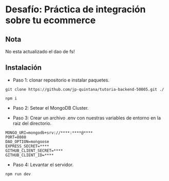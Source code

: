 # Desafío: Práctica de integración sobre tu ecommerce

## Nota

No esta actualizado el dao de fs!

## Instalación

- Paso 1: clonar repositorio e instalar paquetes.

```
git clone https://github.com/jp-quintana/tutoria-backend-50005.git ./

npm i

```

- Paso 2: Setear el MongoDB Cluster.

- Paso 3: Crear un archivo .env con nuestras variables de entorno en la raiz del directorio.

```
MONGO_URI=mongodb+srv://****:****@****
PORT=8080
DAO_OPTION=mongoose
EXPRESS_SECRET=****
GITHUB_CLIENT_SECRET=****
GITHUB_CLIENT_ID=****
```

- Paso 4: Levantar el servidor.

```
npm run dev
```
